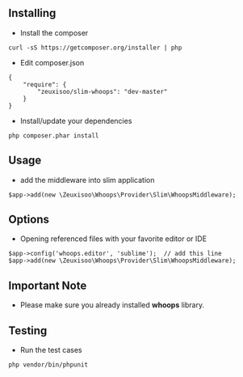 ## Installing

- Install the composer

```
curl -sS https://getcomposer.org/installer | php
```

- Edit composer.json

```
{
	"require": {
		"zeuxisoo/slim-whoops": "dev-master"
	}
}
```

- Install/update your dependencies

```
php composer.phar install
```

## Usage

- add the middleware into slim application

```
$app->add(new \Zeuxisoo\Whoops\Provider\Slim\WhoopsMiddleware);
```

## Options

- Opening referenced files with your favorite editor or IDE

```
$app->config('whoops.editor', 'sublime');  // add this line
$app->add(new \Zeuxisoo\Whoops\Provider\Slim\WhoopsMiddleware);
```

## Important Note

- Please make sure you already installed **whoops** library.

## Testing

- Run the test cases

```
php vendor/bin/phpunit
```
